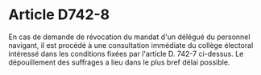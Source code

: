# Article D742-8

En cas de demande de révocation du mandat d'un délégué du personnel navigant, il est procédé à une consultation immédiate du collège électoral intéressé dans les conditions fixées par l'article D. 742-7 ci-dessus. Le dépouillement des suffrages a lieu dans le plus bref délai possible.